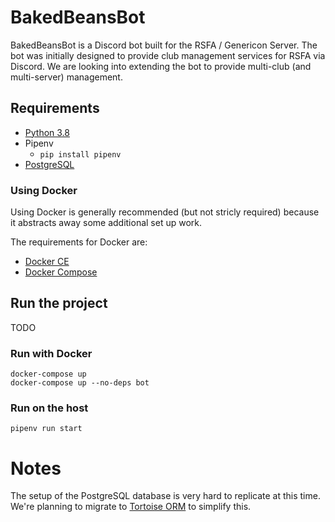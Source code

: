 # BakedBeansBot

BakedBeansBot is a Discord bot built for the RSFA / Genericon Server.
The bot was initially designed to provide club management services for RSFA via Discord.
We are looking into extending the bot to provide multi-club (and multi-server) management.

## Requirements

- [Python 3.8](https://www.python.org/downloads/)
- Pipenv
    - `pip install pipenv`
- [PostgreSQL](https://www.postgresql.org/)

### Using Docker

Using Docker is generally recommended (but not stricly required) because it abstracts away some additional set up work.

The requirements for Docker are:

- [Docker CE](https://docs.docker.com/install/)
- [Docker Compose](https://docs.docker.com/compose/install/)

## Run the project

TODO

### Run with Docker

```
docker-compose up
docker-compose up --no-deps bot
```

### Run on the host

```
pipenv run start
```

# Notes

The setup of the PostgreSQL database is very hard to replicate at this time.
We're planning to migrate to [Tortoise ORM](https://tortoise.github.io/) to simplify this.
